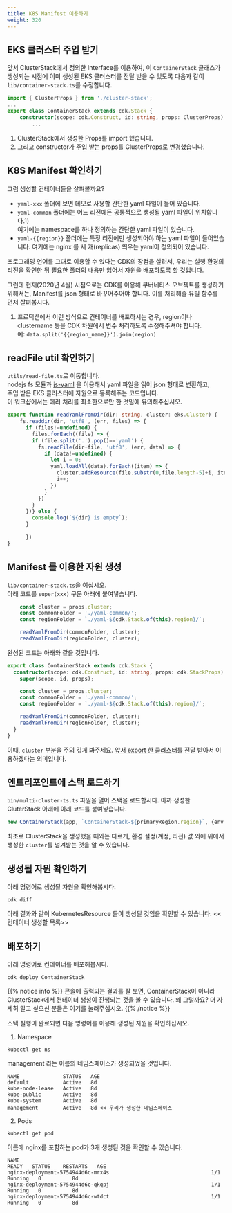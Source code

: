 ```yaml
---
title: K8S Manifest 이용하기
weight: 320
---
```


## EKS 클러스터 주입 받기
앞서 ClusterStack에서 정의한 Interface를 이용하여, 이 `ContainerStack` 클래스가 생성되는 시점에 이미 생성된 EKS 클러스터를 전달 받을 수 있도록 다음과 같이 `lib/container-stack.ts`를 수정합니다.

```typescript
import { ClusterProps } from './cluster-stack';
...
export class ContainerStack extends cdk.Stack {
    constructor(scope: cdk.Construct, id: string, props: ClusterProps) {
        ...
```
1. ClusterStack에서 생성한 Props를 import 했습니다.
2. 그리고 constructor가 주입 받는 props를 ClusterProps로 변경했습니다.


## K8S Manifest 확인하기
그럼 생성할 컨테이너들을 살펴볼까요?
* `yaml-xxx` 폴더에 보면 데모로 사용할 간단한 yaml 파일이 들어 있습니다. 
* `yaml-common` 폴더에는 어느 리전에든 공통적으로 생성될 yaml 파일이 위치합니다.1)  
  여기에는 namespace를 하나 정의하는 간단한 yaml 파일이 있습니다.
* `yaml-{{region}}` 폴더에는 특정 리전에만 생성되어야 하는 yaml 파일이 들어있습니다.
  여기에는 nginx 를 세 개(replicas) 띄우는 yaml이 정의되어 있습니다.


프로그래밍 언어를 그대로 이용할 수 있다는 CDK의 장점을 살려서, 우리는 실행 환경의 리전을 확인한 뒤 필요한 폴더의 내용만 읽어서 자원을 배포하도록 할 것입니다.

그런데 현재(2020년 4월) 시점으로는 CDK를 이용해 쿠버네티스 오브젝트를 생성하기 위해서는, Manifest를 json 형태로 바꾸어주어야 합니다. 이를 처리해줄 유틸 함수를 먼저 살펴봅시다.

1) 프로덕션에서 이런 방식으로 컨테이너를 배포하시는 경우, region이나 clustername 등을 CDK 차원에서 변수 처리하도록 수정해주셔야 합니다.  
예: `data.split('{{region_name}}').join(region)`


## readFile util 확인하기
`utils/read-file.ts`로 이동합니다.  
nodejs fs 모듈과 [js-yaml](https://www.npmjs.com/package/js-yaml) 을 이용해서 yaml 파일을 읽어 json 형태로 변환하고,  
주입 받은 EKS 클러스터에 자원으로 등록해주는 코드입니다.  
이 워크샵에서는 에러 처리를 최소한으로만 한 것임에 유의해주십시오.

```typescript
export function readYamlFromDir(dir: string, cluster: eks.Cluster) {
    fs.readdir(dir, 'utf8', (err, files) => {
      if (files!=undefined) {
        files.forEach((file) => {
        if (file.split('.').pop()=='yaml') {
          fs.readFile(dir+file, 'utf8', (err, data) => {
            if (data!=undefined) {
              let i = 0;
              yaml.loadAll(data).forEach((item) => {
                cluster.addResource(file.substr(0,file.length-5)+i, item);
                i++;
              })
            }
          })
        }
      })} else {
        console.log(`${dir} is empty`);
      }
        
      })
}
```

## Manifest 를 이용한 자원 생성
`lib/container-stack.ts`을 여십시오.  
아래 코드를 `super(xxx)` 구문 아래에 붙여넣습니다.

```typescript
    const cluster = props.cluster;
    const commonFolder = './yaml-common/';
    const regionFolder = `./yaml-${cdk.Stack.of(this).region}/`;

    readYamlFromDir(commonFolder, cluster);
    readYamlFromDir(regionFolder, cluster);
```

완성된 코드는 아래와 같을 것입니다.
```typescript
export class ContainerStack extends cdk.Stack {
  constructor(scope: cdk.Construct, id: string, props: cdk.StackProps) {
    super(scope, id, props);

    const cluster = props.cluster;
    const commonFolder = './yaml-common/';
    const regionFolder = `./yaml-${cdk.Stack.of(this).region}/`;

    readYamlFromDir(commonFolder, cluster);
    readYamlFromDir(regionFolder, cluster);
  }
}
```
이때, `cluster` 부분을 주의 깊게 봐주세요. [앞서 export 한 클러스터](content/40-deploy-clusters/200-cluster/220-prop.ko.md)를 전달 받아서 이용하겠다는 의미입니다.


## 엔트리포인트에 스택 로드하기
`bin/multi-cluster-ts.ts` 파일을 열어 스택을 로드합시다.
아까 생성한 CluterStack 아래에 아래 코드를 붙여넣습니다.

```typescript
new ContainerStack(app, `ContainerStack-${primaryRegion.region}`, {env: primaryRegion, cluster: primaryCluster.cluster });

```
최초로 ClusterStack을 생성했을 때와는 다르게, 환경 설정(계정, 리전) 값 외에 위에서 생성한 `cluster`를 넘겨받는 것을 알 수 있습니다.


## 생성될 자원 확인하기
아래 명령어로 생성될 자원을 확인해봅시다.
```
cdk diff
```

아래 결과와 같이 KubernetesResource 들이 생성될 것임을 확인할 수 있습니다.
<<컨테이너 생성할 목록>>


## 배포하기
아래 명령어로 컨테이너를 배포해봅시다.
```
cdk deploy ContainerStack
```
{{% notice info %}}
콘솔에 출력되는 결과를 잘 보면, ContainerStack이 아니라 ClusterStack에서 컨테이너 생성이 진행되는 것을 볼 수 있습니다.
왜 그럴까요? 더 자세히 알고 싶으신 분들은 여기를 눌러주십시오.
{{% /notice %}}

스택 실행이 완료되면 다음 명령어를 이용해 생성된 자원을 확인하십시오.
1. Namespace
```
kubectl get ns
```
management 라는 이름의 네임스페이스가 생성되었을 것입니다.
```
NAME              STATUS   AGE
default           Active   8d
kube-node-lease   Active   8d
kube-public       Active   8d
kube-system       Active   8d
management        Active   8d << 우리가 생성한 네임스페이스
```

2. Pods
```
kubectl get pod
```
이름에 nginx를 포함하는 pod가 3개 생성된 것을 확인할 수 있습니다.
```
NAME                                                              READY   STATUS    RESTARTS   AGE
nginx-deployment-5754944d6c-mrx4s                                 1/1     Running   0          8d
nginx-deployment-5754944d6c-qkqpj                                 1/1     Running   0          8d
nginx-deployment-5754944d6c-wtdct                                 1/1     Running   0          8d
```